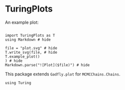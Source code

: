 # TuringPlots

An example plot:

```@setup tutorial
```

```@eval
import TuringPlots as T
using Markdown # hide

file = "plot.svg" # hide
T.write_svg(file, # hide
T.example_plot()
) # hide
Markdown.parse("![Plot]($file)") # hide
```

This package extends `Gadfly.plot` for `MCMCChains.Chains`.

```@example tutorial
using Turing
```
